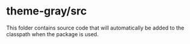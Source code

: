 # theme-gray/src

This folder contains source code that will automatically be added to the classpath when
the package is used.
